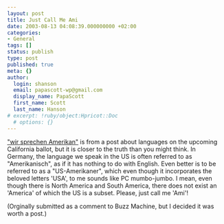 ```yaml
---
layout: post
title: Just Call Me Ami
date: 2003-08-13 04:08:39.000000000 +02:00
categories:
- General
tags: []
status: publish
type: post
published: true
meta: {}
author:
  login: shanson
  email: papascott-wp@gmail.com
  display_name: PapaScott
  first_name: Scott
  last_name: Hanson
# excerpt: !ruby/object:Hpricot::Doc
  # options: {}
---
```

<p><a title="BuzzMachine... by Jeff Jarvis" href="http://www.buzzmachine.com/archives/2003_08.html#004426">"wir sprechen Amerikan"</a> is from a post about languages on the upcoming California ballot, but it is closer to the truth than you might think. In Germany, the language we speak in the US is often referred to as "Amerikanisch", as if it has nothing to do with English. Even better is to be referred to as a "US-Amerikaner", which even though it incorporates the beloved letters 'USA', to me sounds like PC mumbo-jumbo. I mean, even though there is North America and South America, there does not exist an 'America' of which the US is a subset. Please, just call me 'Ami'!</p>
<p>(Orginally submitted as a comment to Buzz Machine, but I decided it was worth a post.)</p>

